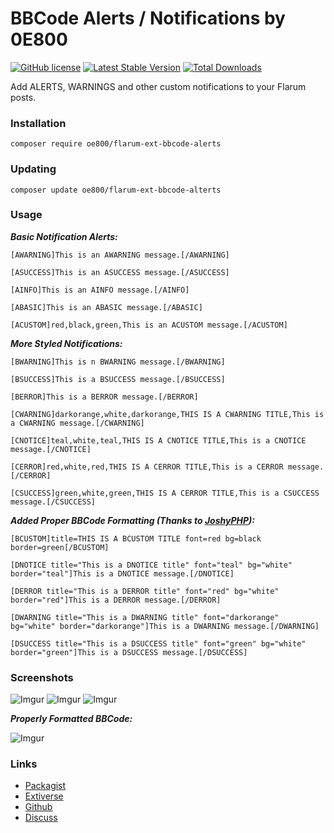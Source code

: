 # BBCode Alerts / Notifications by 0E800

[![GitHub license](https://img.shields.io/badge/license-MIT-blue.svg)](https://github.com/0E800/flarum-ext-bbcode-alerts/blob/master/LICENSE)
[![Latest Stable Version](https://img.shields.io/packagist/v/oe800/flarum-ext-bbcode-alerts.svg)](https://packagist.org/packages/oe800/flarum-ext-bbcode-alerts)
[![Total Downloads](https://img.shields.io/packagist/dt/oe800/flarum-ext-bbcode-alerts.svg)](https://packagist.org/packages/oe800/flarum-ext-bbcode-alerts)

Add ALERTS, WARNINGS and other custom notifications to your Flarum posts.

### Installation

`composer require oe800/flarum-ext-bbcode-alerts`

### Updating

`composer update oe800/flarum-ext-bbcode-alterts`

### Usage

***Basic Notification Alerts:***

`[AWARNING]This is an AWARNING message.[/AWARNING]`

`[ASUCCESS]This is an ASUCCESS message.[/ASUCCESS]`

`[AINFO]This is an AINFO message.[/AINFO]`

`[ABASIC]This is an ABASIC message.[/ABASIC]`

`[ACUSTOM]red,black,green,This is an ACUSTOM message.[/ACUSTOM]`

***More Styled Notifications:***            

`[BWARNING]This is n BWARNING message.[/BWARNING]`

`[BSUCCESS]This is a BSUCCESS message.[/BSUCCESS]`

`[BERROR]This is a BERROR message.[/BERROR]`

`[CWARNING]darkorange,white,darkorange,THIS IS A CWARNING TITLE,This is a CWARNING message.[/CWARNING]`

`[CNOTICE]teal,white,teal,THIS IS A CNOTICE TITLE,This is a CNOTICE message.[/CNOTICE]`

`[CERROR]red,white,red,THIS IS A CERROR TITLE,This is a CERROR message.[/CERROR]`

`[CSUCCESS]green,white,green,THIS IS A CERROR TITLE,This is a CSUCCESS message.[/CSUCCESS]`

***Added Proper BBCode Formatting (Thanks to [JoshyPHP](https://github.com/joshyphp)):***

`[BCUSTOM]title=THIS IS A BCUSTOM TITLE font=red bg=black border=green[/BCUSTOM]`

`[DNOTICE title="This is a DNOTICE title" font="teal" bg="white" border="teal"]This is a DNOTICE message.[/DNOTICE]`

`[DERROR title="This is a DERROR title" font="red" bg="white" border="red"]This is a DERROR message.[/DERROR]`

`[DWARNING title="This is a DWARNING title" font="darkorange" bg="white" border="darkorange"]This is a DWARNING message.[/DWARNING]`

`[DSUCCESS title="This is a DSUCCESS title" font="green" bg="white" border="green"]This is a DSUCCESS message.[/DSUCCESS]`

### Screenshots

![Imgur](http://i.imgur.com/ZMXJe9r.png)
![Imgur](http://i.imgur.com/nPvuFdJ.png)
![Imgur](http://i.imgur.com/epDghP3.png?1)

***Properly Formatted BBCode:***

![Imgur](http://i.imgur.com/wmWPqpr.png)


### Links

- [Packagist](https://packagist.org/packages/ramesh-dada/bbcode-alerts)
- [Extiverse](https://extiverse.com/ramesh-dada/bbcode-alerts)
- [Github](https://github.com/ramesh-dada/bbcode-alerts)
- [Discuss]()
